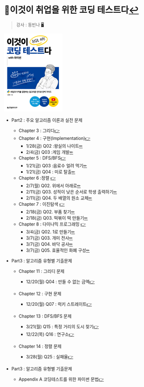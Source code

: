 # 📖이것이 취업을 위한 코딩 테스트다[↩](../../../)
> 강사 : 동빈나 [🖥](https://github.com/ndb796/python-for-coding-test)

<img src="./image/bookcover.png" style="zoom:25%;" />

* Part2 : 주요 알고리즘 이론과 실전 문제
    * Chapter 3 : 그리디[👉](./3_greedy.md)
    * Chapter 4 : 구현(Implementation)[👉](./4_impl.md)
      * 1/28(금) Q02 :왕실의 나이트[✏](4_impl_problem_1.md)
      * 2/4(금) Q03 :게임 개발[✏](4_impl_problem_2.md)
    * Chapter 5 : DFS/BFS[👉](./5_DFS_BFS.md)
      * 1/21(금) Q03 :음료수 얼려 먹기[✏](5_DFS_BFS_problem_1.md)
      * 1/21(금) Q04 : 미로 탈출[✏](5_DFS_BFS_problem_2.md)
    * Chapter 6 :정렬 [👉](./6_sorting.md)
      * 2/7(월) Q02. 위에서 아래로[✏](6_sorting_problem_1.md)
      * 2/11(금) Q03. 성적이 낮은 순서로 학생 출력하기[✏](6_sorting_problem_2.md)
      * 2/11(금) Q04. 두 배열의 원소 교체[✏](6_sorting_problem_3.md)
    * Chapter 7 : 이진탐색 [👉](./7_binary_search.md)
      * 2/18(금) Q02. 부품 찾기[✏](7_binary_search_problem_1.md)
      * 2/18(금) Q03. 떡볶이 떡 만들기[✏](7_binary_search_problem_2.md)
    * Chapter 8 : 다이나믹 프로그래밍 [👉](./8_dynamic_programming.md)
      * 3/4(금) Q02. 1로 만들기[✏](8_dynamic_programming_problem_1.md)
      * 3/7(금) Q03. 개미 전사[✏](8_dynamic_programming_problem_2.md)
      * 3/7(금) Q04. 바닥 공사[✏](8_dynamic_programming_problem_3.md)
      * 3/7(금) Q05. 효율적인 화폐 구성[✏](8_dynamic_programming_problem_4.md)


* Part3 : 알고리즘 유형별 기출문제
    * Chapter 11 : 그리디 문제
      * 12/20(월) Q04 : 만들 수 없는 금액[👉](./11_greedy_problem_4.md)

    * Chapter 12 : 구현 문제
      * 12/20(월) Q07 : 럭키 스트레이트[👉](./12_impl_problem_7.md)

    * Chapter 13 : DFS/BFS 문제
      * 3/21(월) Q15 : 특정 거리의 도시 찾기[👉](./13_DFS_BFS_problem_1.md)
      * 12/22(목) Q16 : 연구소[👉](./13_DFS_BFS_problem_2.md)
    * Chapter 14 : 정렬 문제
      * 3/28(월) Q25 : 실패율[👉](./14_sorting_problem_3.md)

* Part3 : 알고리즘 유형별 기출문제
    * Appendix A 코딩테스트를 위한 파이썬 문법[👉](A_python_grammar.md)